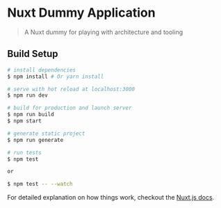 # Nuxt Dummy Application

> A Nuxt dummy for playing with architecture and tooling

## Build Setup

``` bash
# install dependencies
$ npm install # Or yarn install

# serve with hot reload at localhost:3000
$ npm run dev

# build for production and launch server
$ npm run build
$ npm start

# generate static project
$ npm run generate

# run tests
$ npm test

or

$ npm test -- --watch
```

For detailed explanation on how things work, checkout the [Nuxt.js docs](https://github.com/nuxt/nuxt.js).
